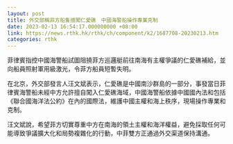 ```yaml
---
layout: post
title: 外交部稱菲方船隻擅闖仁愛礁　中國海警船操作專業克制
date: 2023-02-13 16:54:17.000000000 +08:00
link: https://news.rthk.hk/rthk/ch/component/k2/1687708-20230213.htm
categories: rthk
---
```


菲律賓指控中國海警船試圖阻撓菲方巡邏艇前往南海有主權爭議的仁愛礁補給，並向船員照射軍用級激光，令菲方船員短暫失明。

在北京，外交部發言人汪文斌表示，仁愛礁是中國南沙群島的一部分，事發當日菲律賓海警船未經中方允許擅自闖入仁愛礁海域，中國海警船依據中國國內法和包括《聯合國海洋法公約》在內的國際法，維護中國主權和海上秩序，現場操作專業和克制。

汪文斌說，希望菲方切實尊重中方在南海的領土主權和海洋權益，避免採取任何可能導致爭議擴大化和局勢複雜化的行動，中菲雙方正通過外交渠道保持溝通。
